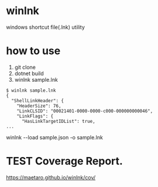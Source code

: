 # winlnk
windows shortcut file(.lnk) utility

# how to use

1. git clone
1. dotnet build
1. winlnk sample.lnk

```shell
$ winlnk sample.lnk
{
  "ShellLinkHeader": {
    "HeaderSize": 76,
    "LinkCLSID": "00021401-0000-0000-c000-000000000046",
    "LinkFlags": {
      "HasLinkTargetIDList": true,
...
```

winlnk --load sample.json -o sample.lnk

# TEST Coverage Report.

https://maetaro.github.io/winlnk/cov/